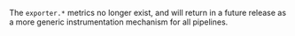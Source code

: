 The `exporter.*` metrics no longer exist, and will return in a future release as
a more generic instrumentation mechanism for all pipelines.
